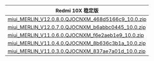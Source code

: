 | Redmi 10X  稳定版    |
| ---- |
| [miui_MERLIN_V12.0.8.0.QJOCNXM_468d5166c9_10.0.zip](https://hugeota.d.miui.com/V12.0.8.0.QJOCNXM/miui_MERLIN_V12.0.8.0.QJOCNXM_468d5166c9_10.0.zip)    |
| [miui_MERLIN_V12.0.7.0.QJOCNXM_b6abbc0445_10.0.zip](https://hugeota.d.miui.com/V12.0.7.0.QJOCNXM/miui_MERLIN_V12.0.7.0.QJOCNXM_b6abbc0445_10.0.zip)    |
| [miui_MERLIN_V11.0.6.0.QJOCNXM_f6e2aeb1e9_10.0.zip](https://hugeota.d.miui.com/V11.0.6.0.QJOCNXM/miui_MERLIN_V11.0.6.0.QJOCNXM_f6e2aeb1e9_10.0.zip)    |
| [miui_MERLIN_V11.0.4.0.QJOCNXM_8b636c3b1a_10.0.zip](https://hugeota.d.miui.com/V11.0.4.0.QJOCNXM/miui_MERLIN_V11.0.4.0.QJOCNXM_8b636c3b1a_10.0.zip)    |
| [miui_MERLIN_V11.0.3.0.QJOCNXM_837ae7a01d_10.0.zip](https://hugeota.d.miui.com/V11.0.3.0.QJOCNXM/miui_MERLIN_V11.0.3.0.QJOCNXM_837ae7a01d_10.0.zip)    |
